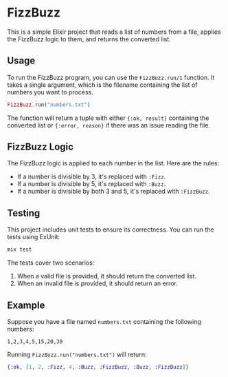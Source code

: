 # FizzBuzz

This is a simple Elixir project that reads a list of numbers from a file, applies the FizzBuzz logic to them, and returns the converted list.

## Usage

To run the FizzBuzz program, you can use the `FizzBuzz.run/1` function. It takes a single argument, which is the filename containing the list of numbers you want to process.

```elixir
FizzBuzz.run("numbers.txt")
```

The function will return a tuple with either `{:ok, result}` containing the converted list or `{:error, reason}` if there was an issue reading the file.

## FizzBuzz Logic

The FizzBuzz logic is applied to each number in the list. Here are the rules:

- If a number is divisible by 3, it's replaced with `:Fizz`.
- If a number is divisible by 5, it's replaced with `:Buzz`.
- If a number is divisible by both 3 and 5, it's replaced with `:FizzBuzz`.

## Testing

This project includes unit tests to ensure its correctness. You can run the tests using ExUnit:

```elixir
mix test
```

The tests cover two scenarios: 

1. When a valid file is provided, it should return the converted list.
2. When an invalid file is provided, it should return an error.

## Example

Suppose you have a file named `numbers.txt` containing the following numbers:

```
1,2,3,4,5,15,20,30
```

Running `FizzBuzz.run("numbers.txt")` will return:

```elixir
{:ok, [1, 2, :Fizz, 4, :Buzz, :FizzBuzz, :Buzz, :FizzBuzz]}
```
